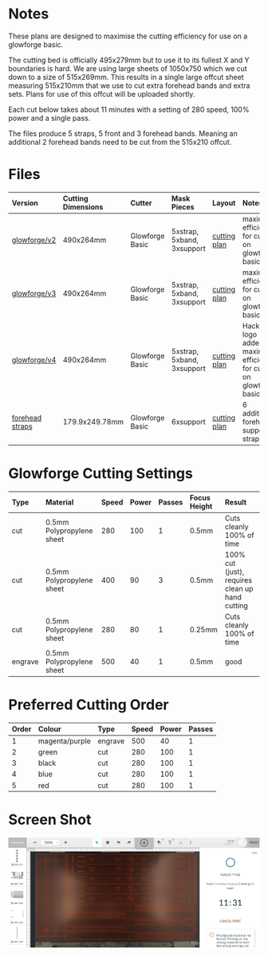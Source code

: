 # Notes

These plans are designed to maximise the cutting efficiency for use on a glowforge basic.

The cutting bed is officially 495x279mm but to use it to its fullest X and Y boundaries is hard.  We are using large sheets of 1050x750 which we cut down to a size of 515x269mm.  This results in a single large offcut sheet measuring 515x210mm that we use to cut extra forehead bands and extra sets.  Plans for use of this offcut will be uploaded shortly.

Each cut below takes about 11 minutes with a setting of 280 speed, 100% power and a single pass.

The files produce 5 straps, 5 front and 3 forehead bands.  Meaning an additional 2 forehead bands need to be cut from the 515x210 offcut.

# Files
| Version | Cutting Dimensions | Cutter | Mask Pieces | Layout | Notes |
| :-- | :-- | :-- | :-- | :-- | :-- |
| [glowforge/v2](490x264_Covid_19_Facemask_-_V0.5.1_EEH_Glowforge_basic_size_v2.svg) | 490x264mm | Glowforge Basic | 5xstrap, 5xband, 3xsupport | [cutting plan](../images/490x264_Covid_19_Facemask_-_V0.5.1_EEH_Glowforge_basic_size_v2_cutting_plan.png) | maximum efficiency for cutting on glowforge basic bed |
| [glowforge/v3](490x264_Covid_19_Facemask_-_V0.5.1_EEH_Glowforge_basic_size_v3.svg) | 490x264mm | Glowforge Basic | 5xstrap, 5xband, 3xsupport | [cutting plan](../images/490x264_Covid_19_Facemask_-_V0.5.1_EEH_Glowforge_basic_size_v3_cutting_plan.png) | maximum efficiency for cutting on glowforge basic bed |
| [glowforge/v4](490x264_Covid_19_Facemask_-_V0.5.1_EEH_Glowforge_basic_size_v4.svg) | 490x264mm | Glowforge Basic | 5xstrap, 5xband, 3xsupport | [cutting plan](../images/490x264_Covid_19_Facemask_-_V0.5.1_EEH_Glowforge_basic_size_v4_cutting_plan.png) | Hackspace logo added, maximum efficiency for cutting on glowforge basic bed |
| [forehead straps](forehead_straps_v4.svg) | 179.9x249.78mm | Glowforge Basic | 6xsupport | [cutting plan](../images/forehead_straps_v4_cutting_plan.png) | 6 additional forehead support straps |

# Glowforge Cutting Settings
| Type | Material | Speed | Power | Passes | Focus Height | Result |
| :-- | :-- | :-- | :-- | :-- | :-- | :-- |
| cut | 0.5mm Polypropylene sheet | 280 | 100 | 1 | 0.5mm | Cuts cleanly 100% of time |
| cut | 0.5mm Polypropylene sheet | 400 | 90 | 3 | 0.5mm | 100% cut (just), requires clean up hand cutting |
| cut | 0.5mm Polypropylene sheet | 280 | 80 | 1 | 0.25mm | Cuts cleanly 100% of time |
| engrave | 0.5mm Polypropylene sheet | 500 | 40 | 1 | 0.5mm | good |

# Preferred Cutting Order
| Order | Colour | Type | Speed | Power | Passes |
| :-- | :-- | :-- | :-- | :-- | :-- |
| 1 | magenta/purple | engrave | 500 | 40 | 1 |
| 2 | green | cut | 280 | 100 | 1 |
| 3 | black | cut | 280 | 100 | 1 |
| 4 | blue | cut | 280 | 100 | 1 |
| 5 | red | cut | 280 | 100 | 1 |

# Screen Shot
![Glowforge cutting screenshot](glowforge_cutting_screenshot.png)
